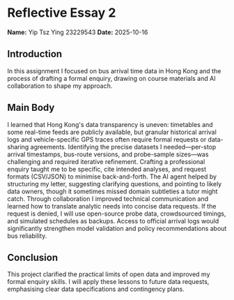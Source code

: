 # Reflective Essay 2

**Name:** Yip Tsz Ying 23229543
**Date:** 2025-10-16

## Introduction
In this assignment I focused on bus arrival time data in Hong Kong and the process of drafting a formal enquiry, drawing on course materials and AI collaboration to shape my approach.

## Main Body
I learned that Hong Kong's data transparency is uneven: timetables and some real-time feeds are publicly available, but granular historical arrival logs and vehicle-specific GPS traces often require formal requests or data-sharing agreements. Identifying the precise datasets I needed—per-stop arrival timestamps, bus-route versions, and probe-sample sizes—was challenging and required iterative refinement. Crafting a professional enquiry taught me to be specific, cite intended analyses, and request formats (CSV/JSON) to minimise back-and-forth. The AI agent helped by structuring my letter, suggesting clarifying questions, and pointing to likely data owners, though it sometimes missed domain subtleties a tutor might catch. Through collaboration I improved technical communication and learned how to translate analytic needs into concise data requests. If the request is denied, I will use open-source probe data, crowdsourced timings, and simulated schedules as backups. Access to official arrival logs would significantly strengthen model validation and policy recommendations about bus reliability.

## Conclusion
This project clarified the practical limits of open data and improved my formal enquiry skills. I will apply these lessons to future data requests, emphasising clear data specifications and contingency plans.
